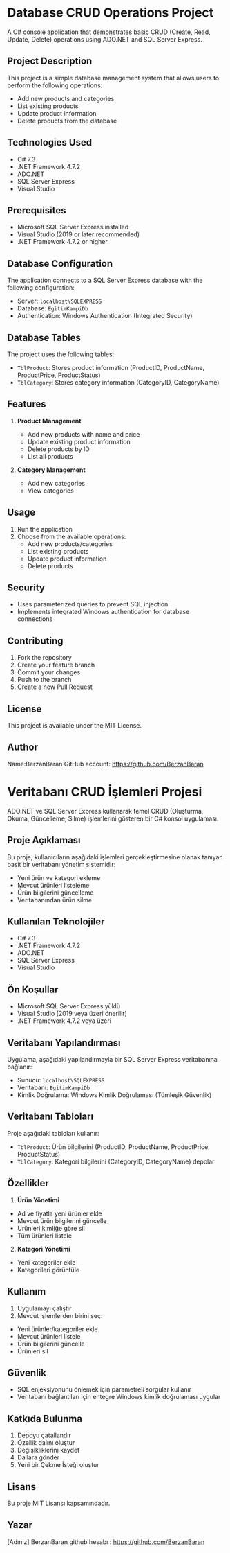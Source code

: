 # Database CRUD Operations Project

A C# console application that demonstrates basic CRUD (Create, Read, Update, Delete) operations using ADO.NET and SQL Server Express.

## Project Description

This project is a simple database management system that allows users to perform the following operations:
- Add new products and categories
- List existing products
- Update product information
- Delete products from the database

## Technologies Used

- C# 7.3
- .NET Framework 4.7.2
- ADO.NET
- SQL Server Express
- Visual Studio

## Prerequisites

- Microsoft SQL Server Express installed
- Visual Studio (2019 or later recommended)
- .NET Framework 4.7.2 or higher

## Database Configuration

The application connects to a SQL Server Express database with the following configuration:
- Server: `localhost\SQLEXPRESS`
- Database: `EgitimKampiDb`
- Authentication: Windows Authentication (Integrated Security)

## Database Tables

The project uses the following tables:
- `TblProduct`: Stores product information (ProductID, ProductName, ProductPrice, ProductStatus)
- `TblCategory`: Stores category information (CategoryID, CategoryName)

## Features

1. **Product Management**
   - Add new products with name and price
   - Update existing product information
   - Delete products by ID
   - List all products

2. **Category Management**
   - Add new categories
   - View categories

## Usage

1. Run the application
2. Choose from the available operations:
   - Add new products/categories
   - List existing products
   - Update product information
   - Delete products

## Security

- Uses parameterized queries to prevent SQL injection
- Implements integrated Windows authentication for database connections

## Contributing

1. Fork the repository
2. Create your feature branch
3. Commit your changes
4. Push to the branch
5. Create a new Pull Request

## License

This project is available under the MIT License.

## Author
Name:BerzanBaran
GitHub account: https://github.com/BerzanBaran


# Veritabanı CRUD İşlemleri Projesi

ADO.NET ve SQL Server Express kullanarak temel CRUD (Oluşturma, Okuma, Güncelleme, Silme) işlemlerini gösteren bir C# konsol uygulaması.

## Proje Açıklaması

Bu proje, kullanıcıların aşağıdaki işlemleri gerçekleştirmesine olanak tanıyan basit bir veritabanı yönetim sistemidir:
- Yeni ürün ve kategori ekleme
- Mevcut ürünleri listeleme
- Ürün bilgilerini güncelleme
- Veritabanından ürün silme

## Kullanılan Teknolojiler

- C# 7.3
- .NET Framework 4.7.2
- ADO.NET
- SQL Server Express
- Visual Studio

## Ön Koşullar

- Microsoft SQL Server Express yüklü
- Visual Studio (2019 veya üzeri önerilir)
- .NET Framework 4.7.2 veya üzeri

## Veritabanı Yapılandırması

Uygulama, aşağıdaki yapılandırmayla bir SQL Server Express veritabanına bağlanır:
- Sunucu: `localhost\SQLEXPRESS`
- Veritabanı: `EgitimKampiDb`
- Kimlik Doğrulama: Windows Kimlik Doğrulaması (Tümleşik Güvenlik)

## Veritabanı Tabloları

Proje aşağıdaki tabloları kullanır:
- `TblProduct`: Ürün bilgilerini (ProductID, ProductName, ProductPrice, ProductStatus)
- `TblCategory`: Kategori bilgilerini (CategoryID, CategoryName) depolar

## Özellikler

1. **Ürün Yönetimi**
- Ad ve fiyatla yeni ürünler ekle
- Mevcut ürün bilgilerini güncelle
- Ürünleri kimliğe göre sil
- Tüm ürünleri listele

2. **Kategori Yönetimi**
- Yeni kategoriler ekle
- Kategorileri görüntüle

## Kullanım

1. Uygulamayı çalıştır
2. Mevcut işlemlerden birini seç:
- Yeni ürünler/kategoriler ekle
- Mevcut ürünleri listele
- Ürün bilgilerini güncelle
- Ürünleri sil

## Güvenlik

- SQL enjeksiyonunu önlemek için parametreli sorgular kullanır
- Veritabanı bağlantıları için entegre Windows kimlik doğrulaması uygular

## Katkıda Bulunma

1. Depoyu çatallandır
2. Özellik dalını oluştur
3. Değişikliklerini kaydet
4. Dallara gönder
5. Yeni bir Çekme İsteği oluştur

## Lisans

Bu proje MIT Lisansı kapsamındadır.

## Yazar

[Adınız]
BerzanBaran
github hesabı : https://github.com/BerzanBaran
